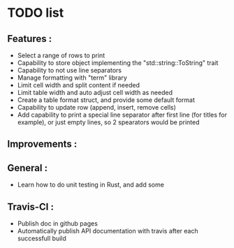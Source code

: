# TODO list

## Features :
* Select a range of rows to print
* Capability to store object implementing the "std::string::ToString" trait
* Capability to not use line separators 
* Manage formatting with "term" library
* Limit cell width and split content if needed
* Limit table width and auto adjust cell width as needed
* Create a table format struct, and provide some default format
* Capability to update row (append, insert, remove cells)
* Add capability to print a special line separator after first line (for titles for example), or just empty lines, so 2 spearators would be printed

## Improvements :

## General :
* Learn how to do unit testing in Rust, and add some

## Travis-CI :
* Publish doc in github pages
* Automatically publish API documentation with travis after each successfull build
